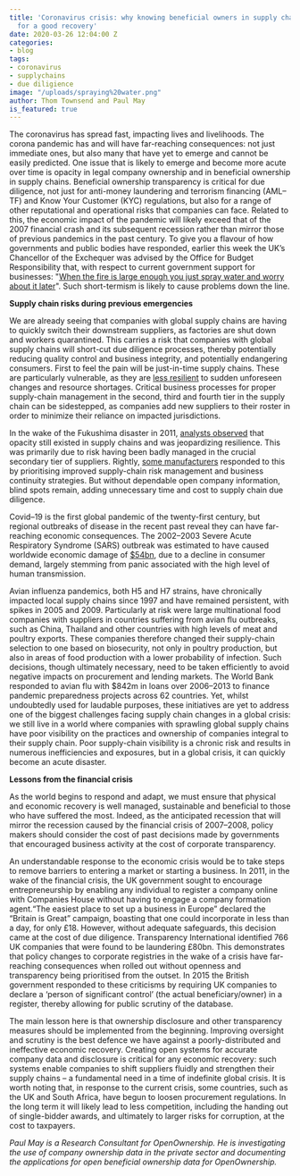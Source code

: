```yaml
---
title: 'Coronavirus crisis: why knowing beneficial owners in supply chains is fundamental
  for a good recovery'
date: 2020-03-26 12:04:00 Z
categories:
- blog
tags:
- coronavirus
- supplychains
- due diligience
image: "/uploads/spraying%20water.png"
author: Thom Townsend and Paul May
is_featured: true
---
```


The coronavirus has spread fast, impacting lives and livelihoods. The corona pandemic has and will have far-reaching consequences: not just immediate ones, but also many that have yet to emerge and cannot be easily predicted. One issue that is likely to emerge and become more acute over time is opacity in legal company ownership and in beneficial ownership in supply chains. Beneficial ownership transparency is critical for due diligence, not just for anti-money laundering and terrorism financing (AML–TF) and Know Your Customer (KYC) regulations, but also for a range of other reputational and operational risks that companies can face. Related to this, the economic impact of the pandemic will likely exceed that of the 2007 financial crash and its subsequent recession rather than mirror those of previous pandemics in the past century. To give you a flavour of how governments and public bodies have responded, earlier this week the UK’s Chancellor of the Exchequer was advised by the Office for Budget Responsibility that, with respect to current government support for businesses: "[When the fire is large enough you just spray water and worry about it later](https://www.sharecast.com/news/news-and-announcements--/fiscal-watchdog-gives-green-light-for-government-interventiion--7387403.html)". Such short-termism is likely to cause problems down the line. 

**Supply chain risks during previous emergencies** 

We are already seeing that companies with global supply chains are having to quickly switch their downstream suppliers, as factories are shut down and workers quarantined. This carries a risk that companies with global supply chains will short-cut due diligence processes, thereby potentially reducing quality control and business integrity, and potentially endangering consumers. First to feel the pain will be just-in-time supply chains. These are particularly vulnerable, as they are [less resilient](https://www.investopedia.com/ask/answers/040215/what-are-main-problems-jit-just-time-production-strategy.asp) to sudden unforeseen changes and resource shortages. Critical business processes for proper supply-chain management in the second, third and fourth tier in the supply chain can be sidestepped, as companies add new suppliers to their roster in order to minimize their reliance on impacted jurisdictions. 

In the wake of the Fukushima disaster in 2011, [analysts observed](https://www.nytimes.com/2011/03/20/business/20supply.html) that opacity still existed in supply chains and was jeopardizing resilience. This was primarily due to risk having been badly managed in the crucial secondary tier of suppliers. Rightly, [some manufacturers](https://www.forbes.com/sites/stevebanker/2016/05/31/general-motors-embraces-supply-chain-resiliency/#785816123684) responded to this by prioritising improved supply-chain risk management and business continuity strategies. But without dependable open company information, blind spots remain, adding unnecessary time and cost to supply chain due diligence. 

Covid–19 is the first global pandemic of the twenty-first century, but regional outbreaks of disease in the recent past reveal they can have far-reaching economic consequences. The 2002–2003 Severe Acute Respiratory Syndrome (SARS) outbreak was estimated to have caused worldwide economic damage of [$54bn](https://ieg.worldbankgroup.org/sites/default/files/Data/reports/avian_flu1.pdf), due to a decline in consumer demand, largely stemming from panic associated with the high level of human transmission. 

Avian influenza pandemics, both H5 and H7 strains, have chronically impacted local supply chains since 1997 and have remained persistent, with spikes in 2005 and 2009. Particularly at risk were large multinational food companies with suppliers in countries suffering from avian flu outbreaks, such as China, Thailand and other countries with high levels of meat and poultry exports. These companies therefore changed their supply-chain selection to one based on biosecurity, not only in poultry production, but also in areas of food production with a lower probability of infection. Such decisions, though ultimately necessary, need to be taken efficiently to avoid negative impacts on procurement and lending markets. The World Bank responded to avian flu with $842m in loans over 2006–2013 to finance pandemic preparedness projects across 62 countries. Yet, whilst undoubtedly used for laudable purposes, these initiatives are yet to address one of the biggest challenges facing supply chain changes in a global crisis: we still live in a world where companies with sprawling global supply chains have poor visibility on the practices and ownership of companies integral to their supply chain. Poor supply-chain visibility is a chronic risk and results in numerous inefficiencies and exposures, but in a global crisis, it can quickly become an acute disaster. 

**Lessons from the financial crisis**

As the world begins to respond and adapt, we must ensure that physical and economic recovery is well managed, sustainable and beneficial to those who have suffered the most. Indeed, as the anticipated recession that will mirror the recession caused by the financial crisis of 2007–2008, policy makers should consider the cost of past decisions made by governments that encouraged business activity at the cost of corporate transparency. 

An understandable response to the economic crisis would be to take steps to remove barriers to entering a market or starting a business. In 2011, in the wake of the financial crisis, the UK government sought to encourage entrepreneurship by enabling any individual to register a company online with Companies House without having to engage a company formation agent.“The easiest place to set up a business in Europe” declared the “Britain is Great” campaign, boasting that one could incorporate in less than a day, for only £18. However, without adequate safeguards, this decision came at the cost of due diligence. Transparency International identified 766 UK companies that were found to be laundering £80bn. This demonstrates that policy changes to corporate registries in the wake of a crisis have far-reaching consequences when rolled out without openness and transparency being prioritised from the outset. In 2015 the British government responded to these criticisms by requiring UK companies to declare a ‘person of significant control’ (the actual beneficiary/owner) in a register, thereby allowing for public scrutiny of the database. 

The main lesson here is that ownership disclosure and other transparency measures should be implemented from the beginning. Improving oversight and scrutiny is the best defence we have against a poorly-distributed and ineffective economic recovery. Creating open systems for accurate company data and disclosure is critical for any economic recovery: such systems enable companies to shift suppliers fluidly and strengthen their supply chains – a fundamental need in a time of indefinite global crisis. It is worth noting that, in response to the current crisis, some countries, such as the UK and South Africa, have begun to loosen procurement regulations. In the long term it will likely lead to less competition, including the handing out of single-bidder awards, and ultimately to larger risks for corruption, at the cost to taxpayers.  

<i>Paul May is a Research Consultant for OpenOwnership. He is investigating the use of company ownership data in the private sector and documenting the applications for open beneficial ownership data for OpenOwnership.</i>